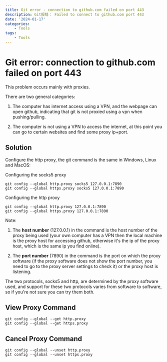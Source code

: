 ```yaml
---
title: Git error - connection to github.com failed on port 443
description: Git报错： Failed to connect to github.com port 443
date: '2024-01-17'
categories:
    - Tools
tags:
    - Tools
---
```


# Git error: connection to github.com failed on port 443

This problem occurs mainly with proxies.

There are two general categories:

1. The computer has internet access using a VPN, and the webpage can open github, indicating that git is not proxied using a vpn when pushing/pulling.

2. The computer is not using a VPN to access the internet, at this point you can go to certain websites and find some proxy ip+port.

## Solution

Configure the http proxy, the git command is the same in Windows, Linux and MacOS:

Configuring the socks5 proxy

```
git config --global http.proxy socks5 127.0.0.1:7890
git config --global https.proxy socks5 127.0.0.1:7890
```

Configuring the http proxy

```
git config --global http.proxy 127.0.0.1:7890
git config --global https.proxy 127.0.0.1:7890
```

Note:

1. The **host number** (127.0.0.1) in the command is the host number of the proxy being used (your own computer has a VPN then the local machine is the proxy host for accessing github, otherwise it's the ip of the proxy host, which is the same ip you find online).

2. The **port number** (7890) in the command is the port on which the proxy software (if the proxy software does not show the port number, you need to go to the proxy server settings to check it) or the proxy host is listening.

The two protocols, socks5 and http, are determined by the proxy software used, and support for these two protocols varies from software to software, so if you're not sure you can try them both.

## View Proxy Command

```
git config --global --get http.proxy
git config --global --get https.proxy
```

## Cancel Proxy Command

```
git config --global --unset http.proxy
git config --global --unset https.proxy
```